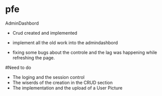 # pfe
AdminDashbord

+ Crud created and implemented

+ implement all the old work into the admindashbord

+ fixing some bugs about the controle and the lag was
happening while refreshing the page. 

#Need to do
+ The loging and the session control 
+ The wiserds of the creation in the CRUD section
+ The implementation and the upload of a User Picture 

